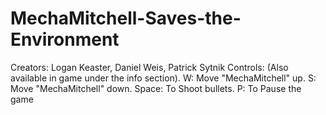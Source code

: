 MechaMitchell-Saves-the-Environment
===================================

Creators: Logan Keaster, Daniel Weis, Patrick Sytnik
Controls: (Also available in game under the info section).
W: Move "MechaMitchell" up.
S: Move "MechaMitchell" down.
Space: To Shoot bullets.
P: To Pause the game